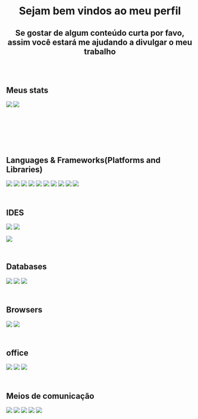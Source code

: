 <h1 align="center">
Sejam bem vindos ao meu perfil
</h1>

<h2 align="center">
Se gostar de algum conteúdo curta por favo,  
assim você estará me ajudando a divulgar o meu trabalho
</h2>

## <br> <br> Meus stats

<div>
        
<a href="https://github.com/JNascimento-droid" target="_blank"><img align ="left" wight = "47%" src="https://github-readme-stats.vercel.app/api?username=JNascimento-droid&show_icons=true&theme=tokyonight&include_all_commits=true&count_private=true"/></a>

<a href="https://github.com/JNascimento-droid" target="_blank"><img wight = "47%" src="https://github-readme-stats.vercel.app/api/top-langs/?username=JNascimento-droid&layout=compact&langs_count=7&theme=tokyonight"/></a>
</div>
        
## <br> <br> <br> <br> Languages & Frameworks(Platforms and Libraries)

<div>
 
<img src ="https://img.shields.io/badge/markdown-%23000000.svg?style=for-the-badge&logo=markdown&logoColor=white">      
        
<img src ="https://img.shields.io/badge/html5-%23E34F26.svg?style=for-the-badge&logo=html5&logoColor=white">
                      
<img src ="https://img.shields.io/badge/css3-%231572B6.svg?style=for-the-badge&logo=css3&logoColor=white">
                    
<img src ="https://img.shields.io/badge/SASS-hotpink.svg?style=for-the-badge&logo=SASS&logoColor=white">
                      
<img src ="https://img.shields.io/badge/javascript-%23323330.svg?style=for-the-badge&logo=javascript&logoColor=%23F7DF1E">
                      
<img src ="https://img.shields.io/badge/jquery-%230769AD.svg?style=for-the-badge&logo=jquery&logoColor=white">
                       
<img src ="https://img.shields.io/badge/node.js-6DA55F?style=for-the-badge&logo=node.js&logoColor=white">
                      
<img src ="https://img.shields.io/badge/php-%23777BB4.svg?style=for-the-badge&logo=php&logoColor=white">
                      
<img src ="https://img.shields.io/badge/c%23-%23239120.svg?style=for-the-badge&logo=c-sharp&logoColor=white">
        
<img src ="https://img.shields.io/badge/.NET-5C2D91?style=for-the-badge&logo=.net&logoColor=white">
                      
</div>

## <br> IDES
<div>
 
 <img src ="https://img.shields.io/badge/Visual%20Studio%20Code-0078d7.svg?style=for-the-badge&logo=visual-studio-code&logoColor=white">
   
<img src ="https://img.shields.io/badge/Visual%20Studio-5C2D91.svg?style=for-the-badge&logo=visual-studio&logoColor=white">
  
<a href=https://codepen.io/JN2020 target="_blank"><img src ="https://img.shields.io/badge/Codepen-000000?style=for-the-badge&logo=codepen&logoColor=white"></a>
</div>

## <br> Databases
<div>
   
<img src ="https://img.shields.io/badge/Microsoft%20SQL%20Sever-CC2927?style=for-the-badge&logo=microsoft%20sql%20server&logoColor=white">
   
<img src ="https://img.shields.io/badge/mysql-%2300f.svg?style=for-the-badge&logo=mysql&logoColor=white">
        
<img src ="https://img.shields.io/badge/Microsoft_Access-A4373A?style=for-the-badge&logo=microsoft-access&logoColor=white">
   
</div>

## <br> Browsers
<div>
   
<img src ="https://img.shields.io/badge/Firefox-FF7139?style=for-the-badge&logo=Firefox-Browser&logoColor=white">
   
<img src ="https://img.shields.io/badge/Google%20Chrome-4285F4?style=for-the-badge&logo=GoogleChrome&logoColor=white">
   
</div>

## <br> office
<div>
   
<img src ="https://img.shields.io/badge/Microsoft_Excel-217346?style=for-the-badge&logo=microsoft-excel&logoColor=white">
   
<img src ="https://img.shields.io/badge/Microsoft_Word-2B579A?style=for-the-badge&logo=microsoft-word&logoColor=white">
        
<img src ="https://img.shields.io/badge/Microsoft_PowerPoint-B7472A?style=for-the-badge&logo=microsoft-powerpoint&logoColor=white">
   
</div>

## <br> Meios de comunicação
<div>
   
<img src ="https://img.shields.io/badge/Instagram-%23E4405F.svg?style=for-the-badge&logo=Instagram&logoColor=white">
   
<img src ="https://img.shields.io/badge/Messenger-00B2FF?style=for-the-badge&logo=messenger&logoColor=white">
        
<img src ="https://img.shields.io/badge/WhatsApp-25D366?style=for-the-badge&logo=whatsapp&logoColor=white">
        
<img src ="https://img.shields.io/badge/Facebook-%231877F2.svg?style=for-the-badge&logo=Facebook&logoColor=white">
        
<img src ="https://img.shields.io/badge/Gmail-D14836?style=for-the-badge&logo=gmail&logoColor=white">
   
</div>
